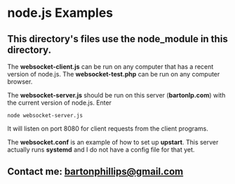 # node.js Examples
## This directory's files use the node_module in this directory.

The **websocket-client.js** can be run on any computer that has a recent version of node.js.
The **websocket-test.php** can be run on any computer browser.

The **websocket-server.js** should be run on this server (**bartonlp.com**) with the current
version of node.js. Enter

    node websocket-server.js

It will listen on port 8080 for client
requests from the client programs.

The **websocket.conf** is an example of how to set up **upstart**. This server actually runs
**systemd** and I do not have a config file for that yet.

## Contact me: [bartonphillips@gmail.com](mailto:bartonphillips@gmail.com)
